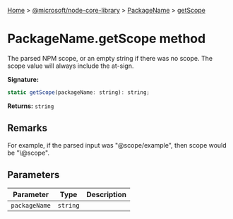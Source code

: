 [Home](./index) &gt; [@microsoft/node-core-library](./node-core-library.md) &gt; [PackageName](./node-core-library.packagename.md) &gt; [getScope](./node-core-library.packagename.getscope.md)

# PackageName.getScope method

The parsed NPM scope, or an empty string if there was no scope. The scope value will always include the at-sign.

**Signature:**
```javascript
static getScope(packageName: string): string;
```
**Returns:** `string`

## Remarks

For example, if the parsed input was "@scope/example", then scope would be "\\@scope".

## Parameters

|  Parameter | Type | Description |
|  --- | --- | --- |
|  `packageName` | `string` |  |

